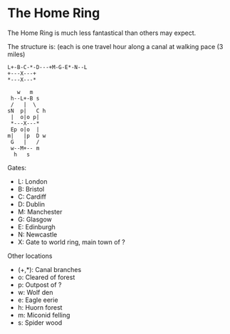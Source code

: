 The Home Ring
=============

The Home Ring is much less fantastical than others may expect.

The structure is: (each is one travel hour along a canal at walking pace (3 miles)

```
L+-B-C-*-D---+M-G-E*-N--L
+---X---+
*---X---*
```

```
   w   m
 h--L+-B s
 /   |  \
sN  p|   C h
 |  o|o p|
 *---X---*
 Ep o|o  | 
m|   |p  D w
 G   |   /
 w--M+-- m
  h   s
```


Gates:

* L: London
* B: Bristol
* C: Cardiff
* D: Dublin
* M: Manchester
* G: Glasgow
* E: Edinburgh
* N: Newcastle
* X: Gate to world ring, main town of ?

Other locations
* (+,*): Canal branches
* o: Cleared of forest
* p: Outpost of ?
* w: Wolf den
* e: Eagle eerie
* h: Huorn forest
* m: Miconid felling
* s: Spider wood
